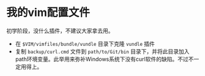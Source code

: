 # 我的vim配置文件

初学阶段，没什么插件，不建议大家拿去用。


- 在 `$VIM/vimfiles/bundle/vundle` 目录下克隆 `vundle` 插件
- 复制 `backup/curl.cmd` 文件到 `path/to/Git/bin` 目录下，并将此目录加入path环境变量。此举用来弥补Windows系统下没有curl软件的缺陷。不过不一定用得上。